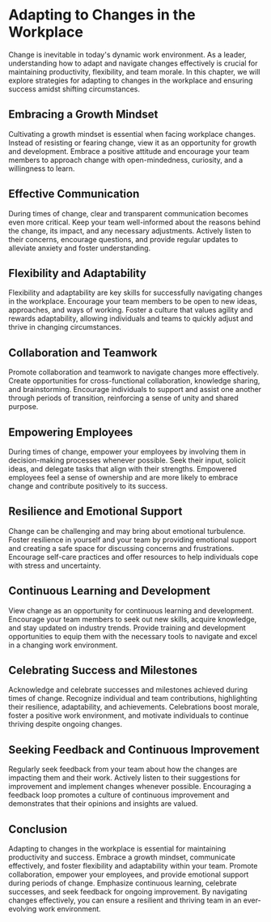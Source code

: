 Adapting to Changes in the Workplace
===============================================

Change is inevitable in today's dynamic work environment. As a leader, understanding how to adapt and navigate changes effectively is crucial for maintaining productivity, flexibility, and team morale. In this chapter, we will explore strategies for adapting to changes in the workplace and ensuring success amidst shifting circumstances.

Embracing a Growth Mindset
--------------------------

Cultivating a growth mindset is essential when facing workplace changes. Instead of resisting or fearing change, view it as an opportunity for growth and development. Embrace a positive attitude and encourage your team members to approach change with open-mindedness, curiosity, and a willingness to learn.

Effective Communication
-----------------------

During times of change, clear and transparent communication becomes even more critical. Keep your team well-informed about the reasons behind the change, its impact, and any necessary adjustments. Actively listen to their concerns, encourage questions, and provide regular updates to alleviate anxiety and foster understanding.

Flexibility and Adaptability
----------------------------

Flexibility and adaptability are key skills for successfully navigating changes in the workplace. Encourage your team members to be open to new ideas, approaches, and ways of working. Foster a culture that values agility and rewards adaptability, allowing individuals and teams to quickly adjust and thrive in changing circumstances.

Collaboration and Teamwork
--------------------------

Promote collaboration and teamwork to navigate changes more effectively. Create opportunities for cross-functional collaboration, knowledge sharing, and brainstorming. Encourage individuals to support and assist one another through periods of transition, reinforcing a sense of unity and shared purpose.

Empowering Employees
--------------------

During times of change, empower your employees by involving them in decision-making processes whenever possible. Seek their input, solicit ideas, and delegate tasks that align with their strengths. Empowered employees feel a sense of ownership and are more likely to embrace change and contribute positively to its success.

Resilience and Emotional Support
--------------------------------

Change can be challenging and may bring about emotional turbulence. Foster resilience in yourself and your team by providing emotional support and creating a safe space for discussing concerns and frustrations. Encourage self-care practices and offer resources to help individuals cope with stress and uncertainty.

Continuous Learning and Development
-----------------------------------

View change as an opportunity for continuous learning and development. Encourage your team members to seek out new skills, acquire knowledge, and stay updated on industry trends. Provide training and development opportunities to equip them with the necessary tools to navigate and excel in a changing work environment.

Celebrating Success and Milestones
----------------------------------

Acknowledge and celebrate successes and milestones achieved during times of change. Recognize individual and team contributions, highlighting their resilience, adaptability, and achievements. Celebrations boost morale, foster a positive work environment, and motivate individuals to continue thriving despite ongoing changes.

Seeking Feedback and Continuous Improvement
-------------------------------------------

Regularly seek feedback from your team about how the changes are impacting them and their work. Actively listen to their suggestions for improvement and implement changes whenever possible. Encouraging a feedback loop promotes a culture of continuous improvement and demonstrates that their opinions and insights are valued.

Conclusion
----------

Adapting to changes in the workplace is essential for maintaining productivity and success. Embrace a growth mindset, communicate effectively, and foster flexibility and adaptability within your team. Promote collaboration, empower your employees, and provide emotional support during periods of change. Emphasize continuous learning, celebrate successes, and seek feedback for ongoing improvement. By navigating changes effectively, you can ensure a resilient and thriving team in an ever-evolving work environment.
